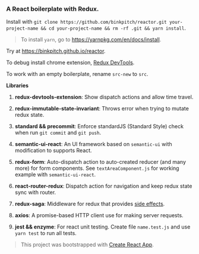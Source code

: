 ### A React boilerplate with Redux.

Install with ```git clone https://github.com/binkpitch/reactor.git your-project-name && cd your-project-name && rm -rf .git && yarn install```. 
> To install ```yarn```, go to https://yarnpkg.com/en/docs/install.

Try at https://binkpitch.github.io/reactor.

To debug install chrome extension, [Redux DevTools](https://chrome.google.com/webstore/detail/redux-devtools/lmhkpmbekcpmknklioeibfkpmmfibljd).

To work with an empty boilerplate, rename ```src-new``` to ```src```.

**Libraries**

1. **redux-devtools-extension**: Show dispatch actions and allow time travel.

2. **redux-immutable-state-invariant**: Throws error when trying to mutate redux state.

3. **standard && precommit**: Enforce standardJS (Standard Style) check when run ```git commit``` and ```git push```.

4. **semantic-ui-react**: An UI framework based on ```semantic-ui``` with modification to supports React.

5. **redux-form**: Auto-dispatch action to auto-created reducer (and many more) for form components. See ```textAreaComponent.js``` for working example with ```semantic-ui-react```.

6. **react-router-redux**: Dispatch action for navigation and keep redux state sync with router.

7. **redux-saga**: Middleware for redux that provides [side effects](http://redux.js.org/docs/faq/Actions.html#actions-side-effects).

8. **axios**: A promise-based HTTP client use for making server requests.

9. **jest && enzyme**: For react unit testing. Create file ```name.test.js``` and use ```yarn test``` to run all tests.

> This project was bootstrapped with [Create React App](https://github.com/facebookincubator/create-react-app).
